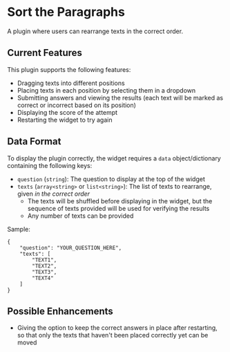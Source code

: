 # Sort the Paragraphs

A plugin where users can rearrange texts in the correct order.

## Current Features

This plugin supports the following features:

- Dragging texts into different positions
- Placing texts in each position by selecting them in a dropdown
- Submitting answers and viewing the results (each text will be marked as correct or incorrect based on its position)
- Displaying the score of the attempt
- Restarting the widget to try again

## Data Format

To display the plugin correctly, the widget requires a `data` object/dictionary containing the following keys:

- `question` (`string`): The question to display at the top of the widget
- `texts` (`array<string>` or `list<string>`): The list of texts to rearrange, given _in the correct order_
    - The texts will be shuffled before displaying in the widget, but the sequence of texts provided will be used for verifying the results
    - Any number of texts can be provided

Sample:
```
{
    "question": "YOUR_QUESTION_HERE",
    "texts": [
        "TEXT1",
        "TEXT2",
        "TEXT3",
        "TEXT4"
    ]
}
```

## Possible Enhancements

- Giving the option to keep the correct answers in place after restarting, so that only the texts that haven't been placed correctly yet can be moved




